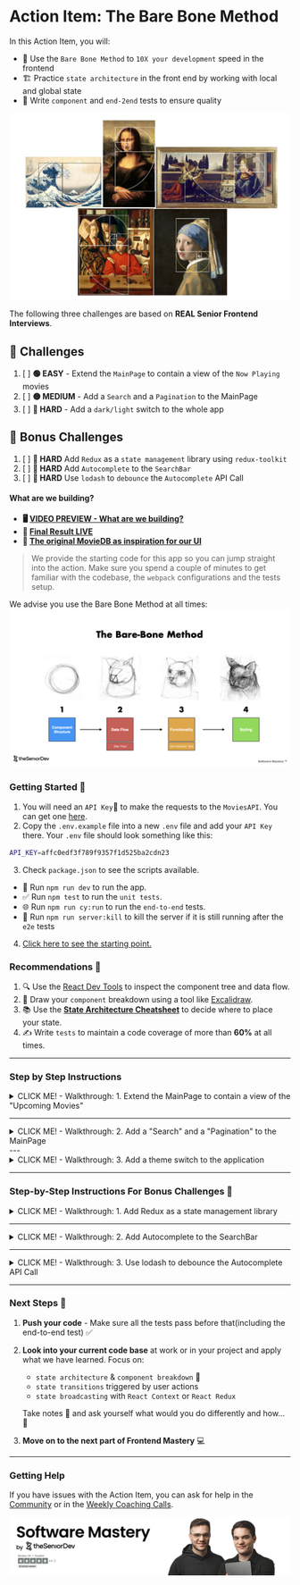 # Action Item: The Bare Bone Method

In this Action Item, you will:

- 🧱 Use the `Bare Bone Method` to `10X your development` speed in the frontend
- 🏗️ Practice `state architecture` in the front end by working with local and global state
- 🧪 Write `component` and `end-2end` tests to ensure quality

![the-divine-proportion](examples/the_divine_proportion.png)

The following three challenges are based on **REAL Senior Frontend Interviews**.

## 🚀 Challenges

1. [ ] **🟢 EASY** - Extend the `MainPage` to contain a view of the `Now Playing` movies
2. [ ] **🟡 MEDIUM** - Add a `Search` and a `Pagination` to the MainPage
3. [ ] **🔴 HARD** - Add a `dark/light` switch to the whole app

## 🎁 Bonus Challenges

1. [ ] **🔴 HARD** Add `Redux` as a `state management` library using `redux-toolkit`
2. [ ] **🔴 HARD** Add `Autocomplete` to the `SearchBar`
3. [ ] **🔴 HARD** Use `lodash` to `debounce` the `Autocomplete` API Call

#### What are we building?

- **🖥️ [VIDEO PREVIEW - What are we building?](https://www.loom.com/share/ccc78e8f7ce54dfcb198d5fd9531fa70)**
- **📌 [Final Result LIVE](https://bare-bone-final.netlify.app/)**
- **🎨 [The original MovieDB as inspiration for our UI](https://www.themoviedb.org/)**

> We provide the starting code for this app so you can jump straight into the action. Make sure you spend a couple of minutes to get familiar with the codebase, the `webpack` configurations and the tests setup.

We advise you use the Bare Bone Method at all times:
![bare-bone-method](examples/the_bare_bone_method.jpeg)

### Getting Started 🚀

1. You will need an `API Key`🔑  to make the requests to the `MoviesAPI`. You can get one [here](https://developers.themoviedb.org/3/getting-started/introduction).
2. Copy the `.env.example` file into a new `.env` file and add your `API Key` there. Your `.env` file should look something like this:

```bash
API_KEY=affc0edf3f789f9357f1d525ba2cdn23
```

3. Check `package.json` to see the scripts available.

- 🚀 Run `npm run dev` to run the app.
- ✅ Run `npm test` to run the `unit tests`.
- 🌐 Run `npm run cy:run` to run the `end-to-end` tests.
- 🔌 Run `npm run server:kill` to kill the server if it is still running after the `e2e` tests

4. [Click here to see the starting point.](https://bare-bone-starting-point.netlify.app/)

### Recommendations 📝

1. 🔍 Use the [React Dev Tools](https://chrome.google.com/webstore/detail/react-developer-tools/fmkadmapgofadopljbjfkapdkoienihi?hl=en) to inspect the component tree and data flow.
2. 🎨 Draw your `component` breakdown using a tool like [Excalidraw](https://excalidraw.com/).
3. 📚 Use the **[State Architecture Cheatsheet](https://drive.google.com/file/d/1KtUkq7VfOjmAnH0jbrOScYQuI_7NZHCM/view?usp=sharing)** to decide where to place your state.
4. ✍️ Write `tests` to maintain a code coverage of more than **60%** at all times.

---

### Step by Step Instructions

<details closed>
<summary>CLICK ME! - Walkthrough: 1. Extend the MainPage to contain a view of the "Upcoming Movies"</summary>

### 1. 🟢 EASY - Extend the `MainPage` to contain a view of the `Upcoming` movies

![upcoming-movies](examples/solution_one/upcoming_movies.png)

### 📋 Acceptance Criteria 

1. The `MainPage` should display a section with the `Upcoming Movies` under the `Top Rated` section
2. The style should be the same as the [TrendingNow](src/components/TrendingNow.tsx) or [TopRated](TopRatedMovies.tsx) component - you can just copy one of them
3. Make sure you add the right `data-testid` selectors to make the `end-to-end` tests pass:
![task-one-test_ids](examples/solution_one/task_one_test_ids.png)

#### ✅ Check Your Progress 
You can check your progress by running the `end-to-end` tests for this feature like this:
```bash
npm run cy:task-one
```

##### 💡 **HINT:** Write `unit tests` to maintain a `test code coverage` of more than **60%** at all times. You can check the test coverage by running the following in the terminal: **npm run test:coverage**.

##### 💡 Hint: Use the `Bare Bone Method` :bone: to structure your component and data flow before styling. :art: [Check out how we do that here](https://community.theseniordev.com/c/software-mastery-2023/sections/33088/lessons/105114).

##### 💡 Hint: you might need to extend the [MovieApiClient](src/utils/MovieApiClient.ts) and add a method to fetch a list of the movies upcoming. Check out [the endpoint documentation here](https://developers.themoviedb.org/3/movies/get-upcoming).

### Step-By-Step Instructions - Task 1

#### 1. Copy the `TrendingNow.ts`

1. Change the file name to `UpcomingMovies.ts`
2. Add it to the bottom of [MainPage.tsx](src/views/MainPage.tsx)
3. Update the heading text to "Upcoming Movies" instead of "Trending Now"
5. Updated the content of the component including `data-testid` attributes and `aria-label` to "upcoming" instead of "trending"

#### 2. Add an API call for `upcoming` movies

1. Add a new method to the API client that can fetch the upcoming movies in [MovieApiClient.ts](src/utils/MovieApiClient.ts)
2. Copy and refactor the `getMovieListNowPlaying` method - check the [API Docs](https://developers.themoviedb.org/3/movies/get-upcoming)
3. Clean your code, write unit tests for your component and you are done

#### 3. Apply the `Bare Bone Method` to the component

Although you do not need to apply the `Bare Bone Method` in this first task, this is how it would look like:
![bare-bone-upcoming](examples/solution_one/bare-bone-upcoming.png)

And the in-depth state analysis:
![state-analysis-upcoming](examples/solution_one/error-loading-state-analysis.png)

Our final `Upcoming` component looks like this:
```jsx
import React, { useEffect, useState } from "react";
import styled from "styled-components";

import SimpleMovieCard from "./SimpleMovieCard";
import movieApiClient from "../utils/apiClient";
import { ErrorMessage, PageSection, SectionTitle } from "./styled";
import LoadingIndicator from "./styled/LoadingIndicator";

export default function UpcomingMovies() {
  const [movieListUpcoming, setMovieListUpcoming] = useState<Movie[] | null>(
    []
  );
  const [error, setFetchError] = useState<ApiError | null>(null);
  const [loading, setLoading] = useState<boolean>(true);

  useEffect(() => {
    const fetchMovies = async () => {
      try {
        setLoading(true);
        const data = await movieApiClient.getMovieListUpcoming();
        if ("message" in data) {
          setFetchError({ message: data.message, isError: true });
        } else {
          setMovieListUpcoming(data.results);
        }
      } catch (err) {
        setFetchError({ message: "An error occured.", isError: true });
      } finally {
        setLoading(false);
      }
    };

    fetchMovies();
  }, []);

  if (loading) {
    return (
      <PageSection aria-labelledby="upcoming-movies-now-heading">
        <SectionTitle>Upcoming Movies</SectionTitle>
        <UpcomingContainer>
          <LoadingIndicator data-testid="upcoming-movies-loading" />
        </UpcomingContainer>
      </PageSection>
    );
  }

  if (error) {
    return (
      <PageSection aria-labelledby="upcoming-movies-now-heading">
        <SectionTitle>Upcoming Movies</SectionTitle>
        <UpcomingContainer>
          <ErrorMessage
            data-testid="upcoming-movies-error-message"
            aria-live="polite"
          >
            {error.message}
          </ErrorMessage>
        </UpcomingContainer>
      </PageSection>
    );
  }

  return (
    <PageSection aria-labelledby="upcoming-movies-now-heading">
      <SectionTitle>Upcoming Movies</SectionTitle>
      <UpcomingContainer
        data-testid={"upcoming-movies-container"}
        aria-label="List of upcoming movies"
        role="list"
      >
        {movieListUpcoming?.map((mov) => (
          <SimpleMovieCard
            data-testid={`upcoming-movies-card-${mov.id}`}
            movie={mov}
            key={mov.id}
          />
        ))}
      </UpcomingContainer>
    </PageSection>
  );
}
```

#### 3. Write `unit tests` for your component to keep the `test code coverage` high.

You can check the tests in [src/components/TrendingNow.spec.tsx](src/components/TrendingNow.spec.tsx) as a starting point.

---

#### 🤖 A.I. Tooling Mastery 🤖

Use [ChatGPT](https://chat.openai.com/) to write unit tests, but make sure you proofread the result. Here is a recommended `GPT prompt`:

> Write unit tests for the following component using the AAA pattern, the Given > When > Then for test messages and aim for 100% test coverage: {Component Code HERE}

Use jest and the react-testing-library for the tests.

---

Once you are done, run the `unit` tests:
```bash
npm test
```

And the `end-to-end` tests:
```bash
npm run cy:task-one
```

![end-to-end-pass](examples/solution_one/end-to-end-passed.png)

⚠️ Make sure all the tests pass, commit, and push your code to the main branch.⚠️

#### Task 1 - Solution & Explanation:
- **🖥️ [VIDEO SOLUTION - Adding the Upcoming Movies](https://www.loom.com/share/0208c5f4a3934f48a401de821f4ec31e?sid=2c73f3c0-918d-4bbe-afd2-5cb352eb0dad)**
- **🗂️ [CODE SOLUTION - Adding the Upcoming Movies]** - `git checkout feature/solution-one`

#### 1.2 🎁 BONUS - Refactor and implement the `Container/Presentation Pattern` 🧠

By copying the existing `Trending` component we created a lot of duplicated code. In this bonus task, we will implement the `Container/Presentation Pattern` to reduce the amount of duplicated code:

**🧠 Container/Presentation Pattern:**
![container-presentation-pattern](examples/solution_one/bonus/container-presentation-pattern.png)

**🧠 Container/Presentation Implementation:**
![container-presentation-pattern](examples/solution_one/bonus/container-presentation-pattern-implementation.png)

Break the existing component into two:
- one responsible for fetching data, handling errors and the `loading` state
- another component responsible for displaying data

You can read more about the [container/presentation pattern here](https://www.patterns.dev/react/presentational-container-pattern/).

#### ✅ Check Your Progress 
Make sure the `end-to-end` tests still pass after the refactoring:
```bash
npm run cy:task-one-bonus
```

![task-one-bonus-tests](examples/solution_one/bonus/task-one-bonus-tests.png)

**💡 Tip: You will have to update the `unit tests` as you change the component structure but you do not need to change the `end-to-end tests`.**

**💡 Tip: You can reuse code further with a `custom hook` for `data fetching`.**

#### Solution: Task 1.2

Our `Presenter Component` looks like this:
```jsx
import React from "react";

import SimpleMovieCard from "./SimpleMovieCard";
import LoadingIndicator from "./styled/LoadingIndicator";

import {
  ErrorMessage,
  MovieSliderContainer,
  PageSection,
  SectionTitle,
} from "./styled";

interface MovieSliderProps {
  movieList?: Movie[];
  error?: ApiError | null;
  headingText: string;
  listType?: "upcoming" | "trending" | "top-rated";
  loading?: boolean;
}

export default function MovieSlider({
  movieList,
  error,
  headingText,
  listType,
  loading,
}: MovieSliderProps) {
  if (loading) {
    return (
      <PageSection aria-labelledby={`${listType}-movies-heading`}>
        <SectionTitle>{headingText}</SectionTitle>
        <MovieSliderContainer>
          <LoadingIndicator data-testid={`${listType}-movies-loading`} />
        </MovieSliderContainer>
      </PageSection>
    );
  }

  if (error) {
    return (
      <PageSection aria-labelledby={`${listType}-movies-now-heading`}>
        <SectionTitle>{headingText}</SectionTitle>
        <MovieSliderContainer>
          <ErrorMessage
            data-testid={`${listType}-movies-error-message`}
            aria-live="polite"
          >
            {error.message}
          </ErrorMessage>
        </MovieSliderContainer>
      </PageSection>
    );
  }

  return (
    <PageSection aria-labelledby={`${listType}-movies-heading}`}>
      <SectionTitle>{headingText}</SectionTitle>
      <MovieSliderContainer
        data-testid={`${listType}-movies-container`}
        aria-label={`List of ${movieList} movies`}
        role="list"
      >
        {movieList?.map((movie) => (
          <SimpleMovieCard
            movie={movie}
            key={movie.id}
            data-testid={`${listType}-movies-card-${movie.id}`}
          />
        ))}
      </MovieSliderContainer>
    </PageSection>
  );
}
```

And one of our `Container Component` looks like this:
```jsx
import React, { useEffect, useState } from "react";

import movieApiClient from "../utils/apiClient";
import MovieSlider from "./MovieSlider";

export default function TrendingNow() {
  const [movieListTrending, setMovieListTrending] = useState<Movie[]>(
    []
  );
  const [error, setFetchError] = useState<ApiError | null>(null);
  const [loading, setLoading] = useState<boolean>(true);

  useEffect(() => {
    const fetchMovies = async () => {
      try {
        setLoading(true);
        const data = await movieApiClient.getMovieListNowPlaying();
        if ("message" in data) {
          setFetchError({ message: data.message, isError: true });
        } else {
          setMovieListTrending(data.results);
        }
      } catch (err) {
        setFetchError({ message: "An error occured.", isError: true });
      } finally {
        setLoading(false);
      }
    };

    fetchMovies();
  }, []);

  return (
    <MovieSlider
      movieList={movieListTrending}
      headingText={"Trending Now"}
      error={error}
      loading={loading}
      listType={"trending"}
    />
  );
}
```

### Task 1.2 - Solution & Explanation:
- **🖥️ [VIDEO Explanation - Container/Presentation Pattern](https://www.loom.com/share/55f55bbfbf3a439bab96755ffe384446?sid=ac40e689-b7ee-4bc3-ad31-5d640a63b1bc)**
- **🗂️ [CODE SOLUTION - Container/Presentation Pattern]** - `git checkout feature/solution-one-extension`

</details>

---

<details closed>
<summary>CLICK ME! - Walkthrough: 2. Add a "Search" and a "Pagination" to the MainPage</summary>

### 2. 🟡 MEDIUM - Add a `Search` and a `Pagination` Component to the MainPage

### 📋 Acceptance Criteria 

##### 2.1. Add the missing parts and the functionality to the `SearchBar` component

- an `input` field where the users can type the name of the movie they want to search for
- a `button` that when pressed will cause a re-fetch of the movies that matched the search

[Click here to see the video review of the final feature.](https://www.loom.com/share/a18cabc9405043db90d2102986622b8c?sid=19d94b20-7c12-409b-b177-d2e1075a25c1)

![search-bar-final](examples/solution_two/search-component.png)

##### 2.2. Add a `Pagination` for the list of movies:

- the `pagination` should have a first, next, previous, and last `button`
- clicking on the buttons should cause a re-fetch of the right movie page

![pagination-final](examples/solution_two/pagination-component.png)

#### ✅ Check Your Progress 
Make sure the `end-to-end` tests for the `pagination` and `search` feature pass:
```bash
npm run cy:task-two-pagination
```

And:
```bash
npm run cy:task-two-search
```

##### 💡 Hint: take time to understand where the `pagination state` should live. You might need to "lift the state" to keep your components clean.

##### 💡 Hint: you will need to extend the [MovieApiClient](src/utils/MovieApiClient.ts) to fetch a certain page of movie results. Check out [the endpoint documentation here](https://developers.themoviedb.org/3/search/search-movies).

##### 💡 Hint: Write `unit tests` to maintain a `code coverage` of more than 60% at all times. You can check the test coverage by running the following in the terminal: `npm run test:coverage`.

### Solution: Task 2 - Add a `Search Component` and a `Pagination Component`

#### 3 Steps to break down the state of User Interfaces:
1. Identify Things that Change in the UI and synthesize the `essential` state

2. Identify the possible `state` transitions:
  - responses to user events like clicks on buttons, typing on input fields or forms submit
  - data lifecycle - fetching data from the `server`, managing the `loading` and `error` state

3. Identify any possible `side effects` need to be done when an `essential state` changes:
  - examples: updating `local storage`, 
  - ⚠️ too many `side effects` are a sign you have `redundant state` in your component, review your assumptions
  - if your main framework is `React`, make sure you read ["You might not need an effect"](https://react.dev/learn/you-might-not-need-an-effect)

#### 2.1 Break down the UI in Components and State

- **🖥️ [VIDEO SOLUTION - 2.1 Component Structure & State](https://www.loom.com/share/b156118a89c74e94882c44484c3d9d44)**

![big-picture-state-analysis](examples/solution_two/state-analysis-task-two.png)

#### 2.2 Implement the Components and Basic Data Flow

##### 2.2.1 Lift the MovieList State to the `MainPage`
In [MainPage.tsx](./src/views/MainPage.tsx):
```diff
export default function MainPage() {
  ...
+ const [movieList, setMovieList] = useState<Movie[]>([]);
+ const [error, setFetchError] = useState<ApiError | null>();
+ const [loading, setLoading] = useState<boolean>(true);


+  async function getMovies() {
+    // Set loading to true before the request starts
+    setLoading(true);
+
+    // Fetch the movies from the api
+    const response = await movieApiClient.getMovieList(searchText, currentPage);
+    if ("message" in response) {
+      setFetchError({
+        message: "An error ocurred while fetching the movies",
+        isError: true,
+      });
+    } else {
+      setMovieList(response.results);
+      setTotalPages(response.total_pages);
+    }
+
+    // Set loading to false after the request is finished
+    setLoading(false);
+  }
+
+  // Fetch the movies when the component mounts
+  useEffect(() => {
+    getMovies();
+  }, []);
```

And after that:
- remove the `movieList`, `loading`, and `error` states from the `MovieList` component
- pass `movieList`, `loading`, and `error` as props to the `MovieList` component

This is our new, stateless `MovieList` component:
```jsx
import React from "react";
import styled from "styled-components";

import MovieCard from "./MovieCard";
import { ErrorMessage } from "./styled";
import LoadingIndicator from "./styled/LoadingIndicator";

interface MovieListProps {
  movieList?: Movie[];
  error?: ApiError | null;
  loading?: boolean;
}

export default function MovieList({
  movieList,
  error,
  loading,
}: MovieListProps) {
  if (loading) {
    return (
      <MovieListContainer>
        <LoadingIndicator
          aria-live="polite"
          aria-busy={loading}
          data-testid="main-movie-list-loading"
        />
      </MovieListContainer>
    );
  }

  if (error) {
    return (
      <MovieListContainer>
        <ErrorMessage aria-live="polite" data-testid="main-movie-list-error">
          {error.message}
        </ErrorMessage>
      </MovieListContainer>
    );
  }

  return (
    <MovieListContainer>
      <MovieCardListWrapper role="list" data-testid="movie-list">
        {movieList?.map((movie) => <MovieCard movie={movie} key={movie.id} />)}
      </MovieCardListWrapper>
    </MovieListContainer>
  );
}
```

This is how the props will look like for `MovieList`:
```typescript
interface MovieListProps {
  movieList?: Movie[];
  loading?: boolean;
  error?: ApiError | null;
}
```

##### 2.2.2 Add the `searchTerm` state to `MainPage`:
In [MainPage.tsx](./src/views/MainPage.tsx):

```typescript
export default function MainPage() {
  ...
  const [searchText, setSearchText] = useState<string>("Star Wars");
```

##### 2.2.3 Add a `controlled` input field to the `SearchBar` component:

###### Bare Bone for the `SearchBar`

![bare-bone-method-serach-bar](examples/solution_two/search-bare-bone-method.png)

The `SearchBar` receives its state from its parent and it also receives state update functions that it can bind to user events like typing in the input field or clicking on the search button.

In [SearchBar.tsx](src/components/SearchBar.tsx) extend the `props`:
```typescript
interface SearchBarProps {
  value: string; 
  onChange: (text: string) => void;
  onButtonClick: () => void;
}
```

Our final `SearchBar` component looks like this:
```jsx
import React from "react";
import styled from "styled-components";

import { PrimaryButton } from "./styled";
import backgroundImage from "../assets/search-header.jpeg";

interface SearchBarProps {
  onChange: (text: string) => void;
  onButtonClick: () => void;
  value: string;
}

export default function SearchBar({
  onChange,
  onButtonClick,
  value,
}: SearchBarProps) {
  return (
    <SearchBarContainer>
      <SearchBarTitle>Welcome.</SearchBarTitle>
      <SearchBarSubTitle>
        Millions of movies, TV shows and people to discover. Explore now.
      </SearchBarSubTitle>
      <SearchWrapper>
        <SearchInput
          data-testid="search-input"
          value={value}
          onChange={(event: React.ChangeEvent<HTMLInputElement>) =>
            onChange(event.target.value)
          }
        ></SearchInput>
        <PrimaryButton
          data-testid="search-button"
          onClick={() => onButtonClick()}
        >
          Search
        </PrimaryButton>
      </SearchWrapper>
    </SearchBarContainer>
  );
}

// Styled Components Go At The Bottom
```

##### 2.3 Add State Changes(Transitions) on User Events

In [MainPage.tsx](src/views/MainPage.tsx) extend the props:
```jsx
  function onSearchButtonClick() {
    // what do we want to happen when the users click on the search button
    getMovies();
  }

  function onChangeSearchText(text: string) {
    // what do we want to happen when the user types in the input field
    setSearchText(text);
  }

  return(
    ...
    <SearchBar 
      onChange={onChangeSearchText} 
      value={searchText} 
      onButtonClick={onSearchButtonClick} 
      />
    ...
  )
```

And extend `getMovies` to use the `searchTerm`:
```diff
  async function getMovies() {
    // Set loading to true before the request starts
    setLoading(true);

    // Fetch the movies from the API
-    const response = await movieApiClient.getMovieList();
+    const response = await movieApiClient.getMovieList(searchText, 1);
    if ("message" in response) {
      setFetchError({
        message: "An error ocurred while fetching the movies",
        isError: true,
      });
    } else {
      setMovieList(response.results);
      setTotalPages(response.total_pages);
    }

    // Set loading to false after the request is finished
    setLoading(false);
  }
```

And extend the `getMovieListMethod` to accept `searchText` and the `page` parameter:
```typescript
  async getMovieList(
    searchText,
    currentPage = 1
  ): Promise<ApiResponse<Movie> | ApiError> {
    const url = `${this.apiUrl}/search/movie?query=${searchText}&page=${currentPage}&api_key=${this.apiKey}`;
    return this.fetchFromApi<ApiResponse<Movie>>(url);
  }
```

**You can now test manually, that whenever you change the search text, you see new movies appear.**

##### 2.4 Add a `currentPage` state to the `MainPage` to model the `Pagination`:

We need both: 
- a `currentPage` state that can be changed by the user
- a `lastPage` state that comes from the `API`

```typescript
    const [currentPage, setCurrentPage] = useState<number>(currentPageParam);
    const [totalPages, setTotalPages] = useState<number>(1);
```

##### 2.5 Create a `Pagination` component that:
1. Receives the value of 
  - `currentPage`
  - `lastPage`
  -  state transition for `currentPage` --> `onPageChange`

2. Renders the `<buttons>` that control the `pagination`:
  - next -> calls `onPageChange()` with `currentPage + 1`
  - prev -> calls `onPageChange()` with `currentPage - 1`
  - first -> calls `onPageChange()` with `1`
  - last -> calls `onPageChange()` with `lastPage`


###### `Pagination UI/UX`
- this is what you will usually receive from a designer or interview task
![pagination](examples/solution_two/pagination.png)

###### Bare Bone for the `Pagination`
![pagination-bare-bone](examples/solution_two/pagination-bare-bone-method.png)

Our final `Pagination` component looks like this:
```typescript
import React from "react";
import styled from "styled-components";


interface PaginationProps {
  currentPage: number;
  onPageChange: (page: number) => void;
  lastPage: number;
}

export default function Pagination({
  currentPage,
  onPageChange,
  lastPage,
}: PaginationProps) {
  return (
    <PaginationContainer>
      <PaginationButton
        data-testid="btn-first"
        disabled={currentPage === 1}
        onClick={() => onPageChange(1)}
      >
        first
      </PaginationButton>
      <PaginationButton
        data-testid="btn-previous"
        disabled={currentPage === 1}
        onClick={() => onPageChange(currentPage - 1)}
      >
        previous
      </PaginationButton>
      <PaginationNumber>{currentPage}</PaginationNumber>
      <PaginationButton
        data-testid="btn-next"
        disabled={currentPage === lastPage}
        onClick={() => onPageChange(currentPage + 1)}
      >
        next
      </PaginationButton>
      <PaginationButton
        data-testid="btn-last"
        disabled={currentPage === lastPage}
        onClick={() => onPageChange(lastPage)}
      >
        last
      </PaginationButton>
    </PaginationContainer>
  );
}

const PaginationNumber = styled.div`
  font-weight: 700;
  justify-content: center;
  font-size: 20px;
  align-items: center;
  padding-right: 20px;
  padding-left: 20px;
`;

const PaginationContainer = styled.div`
  display: flex;
  justify-content: center;
  max-width: 600px;
  margin: auto;
  align-items: center;
  padding-top: 20px;
`;


const PaginationButton = styled.button`
  height: 40px;
  display: flex;
  width: 200px;
  background-color: #0984e3;
  border-color: #0984e3;
  color: white;
  font-weight: 700;
  font-size: 0.8rem;
  justify-content: center;
  align-items: center;
  border-width: 0px;
  margin-right: 4px;
  margin-left: 4px;
  text-transform: uppercase;
  &:hover {
    background-color: #0984e3;
    cursor: pointer;
  }
  &:disabled {
    background-color: grey;
    cursor: normal;
  }
`;
```

Add the `Pagination` to the `MainPage` and pass down the props it needs:
```typescript
interface PaginationProps {
  currentPage: number;
  onPageChange: (page: number) => void;
  lastPage: number;
}
```

And updated the user event handlers to reset the page when the users click on the search button:
```diff
  function onSearchButtonClick() {
    // what do we want to happen when the users click on the search button
+   setCurrentPage(1);
    getMovies();
  }

  function onChangeSearchText(text: string) {
    // what do we want to happen when the user types in the input field
    setSearchText(text);
  }

+ function onPageChange(page: number) {
+   setCurrentPage(page);
+   getMovies();
+ }
```

##### 2.6 Connect the `currentPage` and `searchTerm` to the URL

This is very useful when we want to send users to a page with prefilled search terms from let's say an email campaign. To achieve it we need to:

1. Read the `URL params` and seek initial values for our state parameters
2. Update the `URL params` when the `searchTerm` or the `currentPage` change

![app-url-parameters](examples/solution_two/url-examples.png)

###### 2.7.1 Read the URL params and use them as initial values
Reading the `URL `params` and setting initial values for our state parameters. In [MainPage.tsx](src/views/MainPage.tsx):
```diff
export default function MainPage() {
   // Getting the search params from the url
+  const [searchParams, setSearchParams] = useSearchParams();
+  const searchInputParam = searchParams.get("search") || "";
+  const currentPageParam = Number(searchParams.get("page")) || 1;

  // Use the params as initial values for our state
-  const [currentPage, setCurrentPage] = useState<number>(1);
-  const [searchText, setSearchText] = useState<string>("Star Wars");
+  const [currentPage, setCurrentPage] = useState<number>(currentPageParam);
+  const [searchText, setSearchText] = useState<string>(searchInputParam);

  const [movieList, setMovieList] = useState<Movie[]>([]);
  // REST of the component
```

###### 2.7.2 Update the `searchParams` when we fetch the movies to keep it synchronized. In [MainPage.tsx](src/views/MainPage.tsx):
```diff
  async function getMovies() {
    // Set loading to true before the request starts
    setLoading(true);

    // Fetch the movies from the api
    const response = await movieApiClient.getMovieList(searchText, currentPage);
    if ("message" in response) {
      setFetchError({
        message: "An error ocurred while fetching the movies",
        isError: true,
      });
    } else {
      setMovieList(response.results);
      setTotalPages(response.total_pages);
    }

    // Set loading to false after the request is finished
    setLoading(false);

+   // Update the url with the new search params
+   setSearchParams({ search: searchText, page: currentPage.toString() });
  }
```

Our final `MainPage.tsx` component looks like this:
```jsx
import React, { useEffect, useState } from "react";
import { useSearchParams } from "react-router-dom";

import MovieList from "../components/MovieList";
import Pagination from "../components/Pagination";
import SearchBar from "../components/SearchBar";
import { PageContainer } from "../components/styled";
import movieApiClient from "../utils/apiClient";
import TrendingNow from "../components/TrendingNow";
import Upcoming from "../components/UpcomingMovies";
import TopRated from "../components/TopRatedMovies";

export default function MainPage() {
  // Getting the search params from the url
  const [searchParams, setSearchParams] = useSearchParams();
  const searchInputParam = searchParams.get("search") || "Star Wars";
  const currentPageParam = Number(searchParams.get("page")) || 1;

  const [currentPage, setCurrentPage] = useState<number>(currentPageParam);
  const [movieList, setMovieList] = useState<Movie[]>([]);
  const [error, setFetchError] = useState<ApiError | null>();
  const [loading, setLoading] = useState<boolean>(true);
  const [totalPages, setTotalPages] = useState<number>(1);
  const [searchText, setSearchText] = useState<string>(searchInputParam);

  async function getMovies() {
    // Set loading to true before the request starts
    setLoading(true);

    // Fetch the movies from the api
    const response = await movieApiClient.getMovieList(searchText, currentPage);
    if ("message" in response) {
      setFetchError({
        message: "An error ocurred while fetching the movies",
        isError: true,
      });
    } else {
      setMovieList(response.results);
      setTotalPages(response.total_pages);
    }

    // Set loading to false after the request is finished
    setLoading(false);

    // Update the url with the new search params
    setSearchParams({ search: searchText, page: currentPage.toString() });
  }

  // Fetch the movies when the component mounts
  useEffect(() => {
    getMovies();
  }, []);

  
  function onSearchButtonClick() {
    setCurrentPage(1);
    getMovies();
  }

  function onChangeSearchText(text: string) {
    setSearchText(text);
  }

  function onPageChange(page: number) {
    setCurrentPage(page);
    getMovies();
  }

  return (
    <PageContainer>
      <SearchBar onChange={onChangeSearchText} value={searchText} onButtonClick={onSearchButtonClick} />
      <MovieList movieList={movieList} error={error} loading={loading}/>
      <Pagination
        currentPage={currentPage}
        lastPage={totalPages}
        onPageChange={onPageChange}
      />
      <TrendingNow />
      <TopRated />
      <Upcoming/>
    </PageContainer>
  );
}
```

> Note: You might be tempted to use React Effects to simplify the state changes but beware you might not need an effect. This is important in live coding interviews with React, [make sure you read more about it here](https://react.dev/learn/you-might-not-need-an-effect).

###  🎁 Bonus: 2.7 Trigger Search on Enter

#### 📋 Acceptance Criteria 
- Enable users to initiate a search by pressing the `Enter` key in the search input field.

#### Solution
In your `SearchBar` component, add an `onKeyPress` event handler to the search input. Check if the pressed key is the Enter key.
If it is, trigger the search function.

```diff
// in the component
+const handleKeyPress = (event) => {
+  if (event.key === 'Enter') {
+    onButtonClick(); // TODO: you can change the prop name to onSearch
+  }
+};

// In the render method
<SearchInput
+  onKeyPress={handleKeyPress}
  // other props
/>
```

#### ✅ Check Your Progress 
Make sure the `end-to-end` tests for the `pagination` and `search` feature pass:
```bash
npm run cy:task-two-pagination
```

And:
```bash
npm run cy:task-two-search
```

**You will need to set the right `data-testid` attribute on the `UI` elements in order for the tests to pass. You can check the [pagination end-to-end test file](cypress/e2e/task_2_pagination.cy.ts) or the [search end-to-end test file](cypress/e2e/task_2_search_bar.cy.ts) to see the selectors used and add them to your components.**

### 👀 Task 2 - Code Solution & Video Explanation:
- **🖥️ [VIDEO Explanation - Search & Pagination - Bare Bone Method](https://www.loom.com/share/dd52b591671b42efb2b2becec21eea28?sid=86ba8e84-92d7-4924-aa30-d577f4a5049e)**
- **🗂️ [CODE SOLUTION - Search & Pagination - Bare Bone Method]** - `git checkout feature/solution-two`

</details>
---

<details closed>
<summary>CLICK ME! - Walkthrough: 3. Add a theme switch to the application</summary>

### 3. 🔴 HARD -  Add a global theme switch to the application

### 📋 Acceptance Criteria 

1. In the `Header`, add a dropdown that will change the theme of the whole website
2. All the components should switch color to match the `dark/light` mode
3. The theme choice should be persisted in `localStorage`
4. BONUS: use a `complex state machine` for the theme state like `useReducer`, `immer.js` or `x-state`
   > Light-on-dark color scheme —also called black mode, dark mode, dark theme, night mode, or lights-out (mode)— is a color scheme that uses light-colored text, icons, and graphical user interface elements on a dark background. -- Wikipedia

**[VIDEO - Dark Mode Feature Introduction](https://www.loom.com/share/121b83e6fda6404daa124d17f27984cb)**

![dark-mode-switch-final](examples/solution_three/header-with-toggle.png)

**Light Mode:**
![light-mode](examples/solution_three/light-mode.png)

**Dark Mode:**
![dark-mode](examples/solution_three/dark-mode.png)

#### ✅ Check Your Progress 
Make sure the `end-to-end` tests for the pagination feature pass:
```bash
npm run cy:task-three-theme
```

##### 💡 Hint: take time to understand where the state of the dark mode will live and how you will distribute it to all the components.

##### 💡 Hint: although we leave the choice up to you, we recommend a lightweight state management solution like `React.Context`.

### 📋 Acceptance Criteria 

- the `dark mode` switch should get initial values from `local storage` if it was configured previously

#### Solution: Task 3 - Add a Dark Mode Switch
We will start by analyzing what state we need to implement the feature and where the state should live.

![theme-state-analysis](examples/solution_three/theme-state-analysis.png)

##### Step-by-Step Solution: Add a Dark Mode Switch
1. Check out [`React.Context` documentation](https://react.dev/learn/passing-data-deeply-with-context)
2. Choose your main theme colors, see the video. These are the ones we chose:
```typescript
    export const themeList: Record<string, Theme> = {
        light: {
            foreground: "#2d3436",
            background: "#dfe6e9",
            background_secondary: "#ffffff",
        },
        dark: {
            foreground: "#dfe6e9",
            background: "#2d3436",
            background_secondary: "#636e72",
        },
    };
```
3. Set up our `theme context`. We need two things for that:
   - the data/state that will live in the `context` - the active theme
   - a way to update that data/state 

This is what our implementation looks like:
```typescript
import React from "react";

export enum ThemeName {
  LIGHT = "light",
  DARK = "dark",
}

export type Theme = {
  foreground: string;
  background: string;
  background_secondary: string;
};

export const themeList: Record<string, Theme> = {
  light: {
    foreground: "#2d3436",
    background: "#dfe6e9",
    background_secondary: "#ffffff",
  },
  dark: {
    foreground: "#2d3436",
    background: "#2d3436",
    background_secondary: "#636e72",
  },
};

export const DarkModeContext = React.createContext({
  theme: themeList.light,
  setTheme: (themeName: ThemeName): void => {},
});
```

4. Set up our context initial values and the provider. In `App.js`:
   - we add `state` that will keep the current value of the theme
   - we initiate context, giving it a way to change state

The `Context API` will pass both those values down the component tree, so all components can access and modify the theme.

```typescript
export default function App() {
  const [activeTheme, setActiveTheme] = useState(themeList.light);

  return (
    <DarkModeContext.Provider
      value={{
        theme: activeTheme,
        setTheme: (themeKey: ThemeName) => {
          setActiveTheme(themeList[themeKey] as Theme);
        },
      }}
    >
      <AppContainer>
        <Header></Header>
        <Router>
          <Routes>
            <Route path="/" element={<MainPage />} />
            <Route path="/movie/:id" element={<MoviePage />}></Route>
          </Routes>
        </Router>
        <Footer></Footer>
      </AppContainer>
    </DarkModeContext.Provider>
  );
}
```

5. Add a toggle to change mode:
   - we used `react-toggle` to build a custom toggle
   - connected to context so it can change the theme
   - add it to our `Header` component
   - remove the logo to keep the layout simple

```typescript
import React, { useContext } from "react";
import Toggle from "react-toggle";
import styled from "styled-components";
import { DarkModeContext, themeList, ThemeName } from "../store/context";

export default function DarkModeToggle() {
  const context = useContext(DarkModeContext);

  return (
    <ToggleContainer>
      <Toggle
        data-testid="dark-mode-toggle"
        defaultChecked={context.theme === themeList.dark}
        onChange={() => {
          if (context.theme === themeList.dark) {
            context.setTheme(ThemeName.LIGHT);
          } else {
            context.setTheme(ThemeName.DARK);
          }
        }}
      />
      <ToggleLabel>Dark Mode</ToggleLabel>
    </ToggleContainer>
  );
}

const ToggleContainer = styled.div`
  display: flex;
  justify-content: center;
  align-items: center;
`;

const ToggleLabel = styled.span`
  margin-left: 10px;
`;
```

6. Connect all the relevant components to `Context` and make their styles dynamic.

**Here we leverage the `HOC` pattern and `JSS` to create dynamic components that can change styles depending on their props.**

**⚠️ You will need to use [transient props](https://styled-components.com/docs/api#transient-props) with `styled-components` so your custom props do not get passed down to the ReactDOM element as they are not native HTML props.** 

See an example with the `AppContainer`:

```typescript
import React, { useContext } from "react";
import styled from "styled-components";
import { DarkModeContext } from "../../store/context";

interface AppContainerRawProps {
  $backgroundColor: string;
}

const AppContainerRaw = styled.div<AppContainerRawProps>`
  display: flex;
  justify-content: center;
  align-items: center;
  flex-direction: column;
  background-color: ${(props) => props.$backgroundColor};
  margin-top: 68px;
`;

export default function AppContainer({
  children,
  ...props
}: React.ComponentPropsWithoutRef<"div">) {
  const context = useContext(DarkModeContext);
  return (
    <AppContainerRaw {...props} $backgroundColor={context.theme.background} data-testid="app-container">
      {children}
    </AppContainerRaw>
  );
}
```

- **📝 [Step by Step Instructions](examples/solution_three/SOLUTION_THREE.md)**
- **🖥️ [VIDEO SOLUTION - 3.0 Choosing Colors](https://www.loom.com/share/308d69bb1acd41359cf308b263462d7f)**
- **🖥️ [VIDEO SOLUTION - 3.1 `React.Context` Overview](https://www.loom.com/share/3ef5f16063644582b39ae37b276f9690)**
- **🖥️ [VIDEO SOLUTION - 3.2 Creating a Context](https://www.loom.com/share/87fd5b58605d4f3c9a1a732c76e60cec)**
- **🖥️ [VIDEO SOLUTION - 3.3 Connect Context + Component Tree](https://www.loom.com/share/7f79aec6acd245a5b27707bc01b60e6a)**
- **🖥️ [VIDEO SOLUTION - 3.4 Final Result](https://www.loom.com/share/a1db587024144e0bb38426ce63eebe4b)**
- **🗂️ [CODE SOLUTION - Adding Dark Mode Switch](https://github.com/the-senior-dev/sm_bare_bone_method/tree/feature/solution-three)**

</details>

---

### Step-by-Step Instructions For Bonus Challenges 🎁

<details closed>
<summary>CLICK ME! - Walkthrough: 1. Add Redux as a state management library</summary>

### 1. 🔴 HARD - Add `Redux` as a state management library

### 📋 Acceptance Criteria 
Follow the steps [here](https://redux-toolkit.js.org/tutorials/quick-start) to set up `redux toolkit` for our application.

1. Create a new `store` for the theme
2. Connect the theme toggle to `Redux` instead of `React.Context`

#### ✅ Check Your Progress 
Make sure the `end-to-end` tests for the theme feature pass after switching the code to use `redux`:
```bash
npm run cy:task-three-theme
```

![state-analysis-redux](examples/react-redux-theme.png)

### Step by Step

1. Install `redux-toolkit`:

```bash
npm install @reduxjs/toolkit react-redux
```

2. Add a `Store` in [src/store/redux/store.ts]:

```typescript
import { configureStore } from "@reduxjs/toolkit";
import themeReducer from "./themeSlice";

export const store = configureStore({
  reducer: { themeReducer },
  devTools: process.env.NODE_ENV !== "production", // enable Redux DevTools
});

// Infer the `RootState` and `AppDispatch` types from the store itself
export type RootState = ReturnType<typeof store.getState>;
// Inferred type: {posts: PostsState, comments: CommentsState, users: UsersState}
export type AppDispatch = typeof store.dispatch;
```
And move the theme data to a specific file, `src/store/theme.ts`:
```typescript
export enum ThemeName {
  LIGHT = "light",
  DARK = "dark",
}

export type Theme = {
  name: ThemeName;
  foreground: string;
  background: string;
  background_secondary: string;
};

export const themeList: Record<string, Theme> = {
  light: {
    name: ThemeName.LIGHT,
    foreground: "#2d3436",
    background: "#dfe6e9",
    background_secondary: "#ffffff",
  },
  dark: {
    name: ThemeName.DARK,
    foreground: "#dfe6e9",
    background: "#2d3436",
    background_secondary: "#636e72",
  },
};
```


3. Add a `ThemeSlice` in [src/store/redux/themeReducer.ts]:

```typescript
import { createSlice } from "@reduxjs/toolkit";
import { Theme, ThemeName, themeList } from "../theme";

export interface ThemeState {
  theme: Theme;
}

const initialState: ThemeState = {
  theme: themeList.light,
};

export const themeSlice = createSlice({
  name: "theme",
  initialState,
  reducers: {
    toggleTheme: (state: ThemeState) => {
      // pure function
      if (state.theme.name === ThemeName.LIGHT) {
        state.theme = themeList.dark;
      } else {
        state.theme = themeList.light;
      }
    },
  },
});

// Action creators are generated for each case reducer function
export const { toggleTheme } = themeSlice.actions;

export default themeSlice.reducer;
```

And add the Redux `Provider` to your app so you can use it in your `Components`:

```diff
import MoviePage from "./views/MoviePage";
import Footer from "./components/Footer";
import Header from "./components/Header";
import { DarkModeContext, Theme, themeList, ThemeName } from "./store/context";
import { DarkModeContext } from "./store/context";
import AppContainer from "./components/styled/AppContainer";
import { Theme, themeList, ThemeName } from "./store/theme";

// redux
+ import { store } from "./store/reduxStore/store";
+ import { Provider } from "react-redux";

export default function App() {
  const [activeTheme, setActiveTheme] = useState(themeList.light);

+   return (<Provider store={store}>
        <AppContainer>
          <Header></Header>
          <Router>
            <Routes>
              <Route path="/" element={<MainPage />} />
              <Route path="/movie/:id" element={<MoviePage />}></Route>
            </Routes>
          </Router>
          <Footer></Footer>
        </AppContainer>
+      </Provider>
    </DarkModeContext.Provider>
  );
}
```

And use both `Actions` and the `Store` in your components. In [src/components/DarkModeToggle.tsx](src/components/DarkModeToggle.tsx):

```diff
import React, { useContext } from "react";
import Toggle from "react-toggle";
import styled from "styled-components";
_import { DarkModeContext, themeList, ThemeName } from "../store/context";
+import { useDispatch, useSelector } from "react-redux";
+import { themeList } from "../store/theme";
+import { ThemeState, toggleTheme } from "../store/redux/themeSlice";

export default function DarkModeToggle() {
- const { theme, toggleTheme } = useContext(DarkModeContext);
+  const theme = useSelector((state: ThemeState) => state.theme);
+  const dispatch = useDispatch();

  return (
    <ToggleContainer>
      <Toggle
-       defaultChecked={context.theme === themeList.dark}
+       defaultChecked={theme === themeList.dark}
        onChange={() => {
+          dispatch(toggleTheme());
        }}
      />
      ...
      <ToggleLabel>Dark Mode</ToggleLabel>
    </ToggleContainer>
  );
```

#### ✅ Check Your Progress 
Make sure the `end-to-end` tests for the theme feature pass after switching the code to use `redux`:
```bash
npm run cy:task-three-theme
```

#### 🧩 Solution
You can see our solution on this branch:
```bash
git checkout feature/solution-four-react-redux
```

</details>

--- 

<details closed>
<summary>CLICK ME! - Walkthrough: 2. Add Autocomplete to the SearchBar</summary>

### 2. 🔴 HARD - Add Autocomplete to the SearchBar

### 📋 Acceptance Criteria 

2.1 Implement an autocomplete feature for the search input

- As the user types in the search field, show suggestions based on the input.
- The suggestions should be a list of movie titles fetched from the API.

![autocomplete](examples/solution_five/autocomplete-example.gif)

##### Bare Bone Method for the Autocomplete
![bare-bone-autocomplete](examples/solution_five/bare-bone-method-autocomplete.png)

#### Solution: Bonus Task 2.1 - Add Autocomplete

1. Modify the SearchBar component to include a new state variable `suggestions`, which will hold the list of suggested movie titles.
```typescript
  // In MainPage.tsx
  const [suggestions, setSuggestions] = useState<string[]>([]);
```

2. Create a new function `getSuggestions` in the MainPage component that will call the `MovieAPI` to fetch movie suggestions based on the current search text.
```typescript
  // In MainPage.tsx
  async function getSuggestions() {
    const response = await movieApiClient.getMovieList(searchText);
    if ("message" in response) {
      setFetchError({
        message: "An error ocurred while fetching the movies",
        isError: true,
      });
    } else {
      setSuggestions(response.results.map((movie) => movie.title));
    }
  }
```

3. Update the onChange handler in the `MainPage` to call `getSuggestions`
```typescript
 function onChangeSearchText(text: string) {
    if(text === "") {
      setSuggestions([]);
      setSearchText("");
    }else{
      setSearchText(text);
      getSuggestions();
    }
  }
```

4. Render the suggestions as a dropdown list below the search input field in the SearchBar component.
```typescript
  // In SearchBar.tsx
        <SearchInputWrapper>
          <SearchInput
            id="search-bar-input"
            data-testid="search-input"
            $color={context.theme.foreground}
            $backgroundColor={context.theme.background}
            value={value}
            onChange={(event) => onChange(event.target.value)}
            onKeyDown={handleKeyPress}
            placeholder="Search for a movie, tv show, person......"
            onKeyDownCapture={(event) => {
              onChange(event.currentTarget.value);
            }}
          ></SearchInput>
          {suggestions.length > 0 && (
            <SuggestionContainer ref={ref}>
              {suggestions.map((suggestion: string) => (
                <Suggestion
                  onClick={(() => (onSuggestionClick(suggestion)))}
                  key={suggestion}
                >
                  {suggestion}
                </Suggestion>
              ))}
            </SuggestionContainer>
          )}
        </SearchInputWrapper>
```
5. Ensure that selecting a suggestion updates the search text and triggers the movie search. Our final SearchBar component looks like this:
```typescript
import React, {
  ChangeEventHandler,
  useContext,
  useEffect,
  useRef,
  useState,
} from "react";
import styled from "styled-components";
import chroma from "chroma-js";

import PrimaryButton from "../components/styled/PrimaryButton";
import { DarkModeContext } from "../store/context";
import backgroundImage from "../assets/search-header.jpeg";

interface SearchBarProps {
  onButtonClick: () => void;
  onChange: (text: string) => void;
  value: string;
  suggestions: string[];
  setSuggestions: (suggestions: string[]) => void;
  onSuggestionClick: (suggestion: string) => void;
}

export default function SearchBar({
  onChange,
  onButtonClick,
  value,
  suggestions,
  setSuggestions,
  onSuggestionClick,
}: SearchBarProps) {
  const context = useContext(DarkModeContext);
  const ref = useRef<HTMLDivElement>(null);

  const handleKeyPress = (event: React.KeyboardEvent) => {
    if (event.key === "Enter") {
      onButtonClick();
    }
  };

  const onSuggestionsClick = (suggestion: string) => {
    onChange(suggestion);
    onButtonClick();
  }

  useEffect(() => {
    function handleClickOutside(event: MouseEvent) {
      // Type assertion to ensure the target is a Node
      const target = event.target as Node;
  
      if (ref.current && !ref.current.contains(target)) {
        setSuggestions([]);
      }
    }

    // Bind the event listener
    document.addEventListener("mousedown", handleClickOutside);
    return () => {
      // Unbind the event listener on clean up
      document.removeEventListener("mousedown", handleClickOutside);
    };
  }, [ref]);

  return (
    <SearchBarContainer>
      <SearchBarTitle color={"#dfe6e9"}>Welcome.</SearchBarTitle>
      <SearchBarSubTitle color={"#dfe6e9"}>
        Millions of movies, TV shows and people to discover. Explore now.
      </SearchBarSubTitle>
      <SearchWrapper>
        <SearchInputWrapper>
          <SearchInput
            id="search-bar-input"
            data-testid="search-input"
            $color={context.theme.foreground}
            $backgroundColor={context.theme.background}
            value={value}
            onChange={(event) => onChange(event.target.value)}
            onKeyDown={handleKeyPress}
            placeholder="Search for a movie, tv show, person......"
            onKeyDownCapture={(event) => {
              onChange(event.currentTarget.value);
            }}
          ></SearchInput>
          {suggestions.length > 0 && (
            <SuggestionContainer ref={ref}>
              {suggestions.map((suggestion: string) => (
                <Suggestion
                  onClick={(() => (onSuggestionClick(suggestion)))}
                  key={suggestion}
                >
                  {suggestion}
                </Suggestion>
              ))}
            </SuggestionContainer>
          )}
        </SearchInputWrapper>
        <PrimaryButton onClick={onButtonClick} data-testid="search-button">
          Search
        </PrimaryButton>
      </SearchWrapper>
    </SearchBarContainer>
  );
}

const Suggestion = styled.button`
  width: 100%;
  text-align: left;
  border: none;
  font-weight: 300;
  padding-bottom: 7px;
  padding-top: 7px;
  padding-left: 10px;
  &:hover {
    cursor: pointer;
    background-color: #6c5ce7;
    color: white;
  }
`;

const SuggestionContainer = styled.div`
  display: flex;
  justify-content: flex-start;
  flex-direction: column;
  position: absolute;
  top: 40px;
  width: calc(100% - 10px);
  border-radius: 5px;
  border: 1px solid grey;
`;

const SearchInputWrapper = styled.div`
  display: flex;
  justify-content: flex-start;
  flex-direction: column;
  position: relative;
  width: 100%;
`;

const SearchBarContainer = styled.div`
  height: 300px;
  display: flex;
  width: 100%;
  justify-content: center;
  align-items: flex-start;
  flex-direction: column;
  background-image: url("${backgroundImage}");
  background-size: cover;
  background-repeat: no-repeat;
  padding: 20px;
  box-sizing: border-box;
  margin-bottom: 20px;
`;

const SearchBarTitle = styled.h2`
  font-size: 3em;
  font-weight: 700;
  line-height: 1;
  color: ${(props) => props.color};
  margin-bottom: 10px;
`;

const SearchBarSubTitle = styled.h3`
  font-size: 1.8em;
  font-weight: 500;
  margin: 0;
  color: ${(props) => props.color};
  margin-bottom: 40px;
`;

// NOTE: You can use the components bellow to go quicker

interface SearchInputProps {
  $backgroundColor: string;
  $color: string;
}

const SearchInput = styled.input<SearchInputProps>`
  display: flex;
  border-radius: 0px;
  border-width: 1px;
  height: 40px;
  flex-grow: 1;
  padding: 0px;
  margin-right: 10px;
  padding-left: 10px;
  font-size: 1rem;
  color: ${(props) => props.$color};
  font-weight: 300;
  background-color: ${(props) => props.$backgroundColor};
  border-color: ${(props) => props.$color};
  :focus-visible {
    outline: none;
    border-color: ${chroma("#6c5ce7").saturate().hex()};
  }
`;

const SearchWrapper = styled.div`
  display: flex;
  width: 100%;
  justify-content: center;
  align-items: flex-end;
`;
```

💡 Hint: You may need to adjust the styling of the suggestions dropdown to make it visually appealing and functional.


#### 🧩 Solution
You can see our solution on this branch:
```bash
git checkout feature/solution-five-autocomplete
```

</details>

---

<details closed>
<summary>CLICK ME! - Walkthrough: 3. Use lodash to debounce the Autocomplete API Call</summary>

### 3. 🔴 HARD - Use `lodash` to debounce the Autocomplete API Call

### 📋 Acceptance Criteria 

3.1 Implement debouncing to optimize the autocomplete feature

Use lodash's debounce function to delay the API call until the user has stopped typing for a specified duration.

#### Solution: Task 3.1 - Debounce Autocomplete API Call

1. Install `lodash` in your project if not already installed:
```bash
npm install lodash
```

2. Import the debounce function from `lodash` in your `MainPage` component:
```javascript
import { debounce } from 'lodash';
```

3. Create a debounced version of the `fetchSuggestions` function using `debounce`:
```javascript
const debouncedFetchSuggestions = debounce(fetchSuggestions, 500);
```

4. Update the `onChangeSearchText` handler in the `MainPage` to use `debouncedFetchSuggestions`:
```diff
  function onChangeSearchText(text: string) {
    setSearchText(text);
-    getSuggestions(text);
+    debouncedGetSuggestions(text);
  }
```
5. Adjust the `fetchSuggestions` function to handle `debouncing` correctly, ensuring it only triggers after the user has stopped typing for the specified duration (e.g., `500ms`).

💡 Hint: Consider the user experience and network performance when choosing the debounce duration.

#### 🧩 Solution
You can see our solution on this branch:
```bash
git checkout feature/solution-five-autocomplete-debounce
```

</details>

---

### Next Steps 🚀

1. **Push your code** - Make sure all the tests pass before that(including the end-to-end test) ✅
2. **Look into your current code base** at work or in your project and apply what we have learned. Focus on:
   - `state architecture` & `component breakdown` 🔧
   - `state transitions` triggered by user actions
   - `state broadcasting` with `React Context` or `React Redux`

   Take notes 📝 and ask yourself what would you do differently and how... 🤔
3. **Move on to the next part of Frontend Mastery** 💻
----

### Getting Help
If you have issues with the Action Item, you can ask for help in the [Community](https://www.skool.com/software-mastery) or in the [Weekly Coaching Calls](https://www.skool.com/software-mastery/calendar).

![software-mastery](examples/software_mastery_2024.png)
